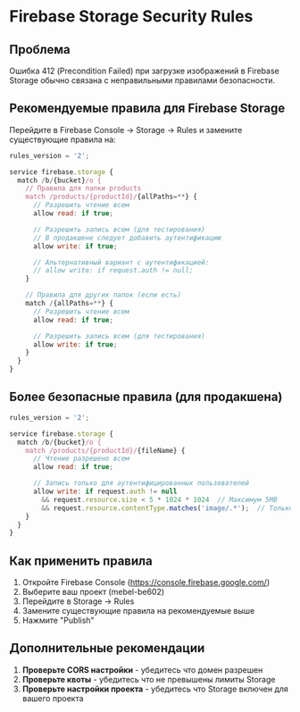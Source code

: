 # Firebase Storage Security Rules

## Проблема
Ошибка 412 (Precondition Failed) при загрузке изображений в Firebase Storage обычно связана с неправильными правилами безопасности.

## Рекомендуемые правила для Firebase Storage

Перейдите в Firebase Console → Storage → Rules и замените существующие правила на:

```javascript
rules_version = '2';

service firebase.storage {
  match /b/{bucket}/o {
    // Правила для папки products
    match /products/{productId}/{allPaths=**} {
      // Разрешить чтение всем
      allow read: if true;

      // Разрешить запись всем (для тестирования)
      // В продакшене следует добавить аутентификацию
      allow write: if true;

      // Альтернативный вариант с аутентификацией:
      // allow write: if request.auth != null;
    }

    // Правила для других папок (если есть)
    match /{allPaths=**} {
      // Разрешить чтение всем
      allow read: if true;

      // Разрешить запись всем (для тестирования)
      allow write: if true;
    }
  }
}
```

## Более безопасные правила (для продакшена)

```javascript
rules_version = '2';

service firebase.storage {
  match /b/{bucket}/o {
    match /products/{productId}/{fileName} {
      // Чтение разрешено всем
      allow read: if true;

      // Запись только для аутентифицированных пользователей
      allow write: if request.auth != null
        && request.resource.size < 5 * 1024 * 1024  // Максимум 5MB
        && request.resource.contentType.matches('image/.*');  // Только изображения
    }
  }
}
```

## Как применить правила

1. Откройте Firebase Console (https://console.firebase.google.com/)
2. Выберите ваш проект (mebel-be602)
3. Перейдите в Storage → Rules
4. Замените существующие правила на рекомендуемые выше
5. Нажмите "Publish"

## Дополнительные рекомендации

1. **Проверьте CORS настройки** - убедитесь что домен разрешен
2. **Проверьте квоты** - убедитесь что не превышены лимиты Storage
3. **Проверьте настройки проекта** - убедитесь что Storage включен для вашего проекта
